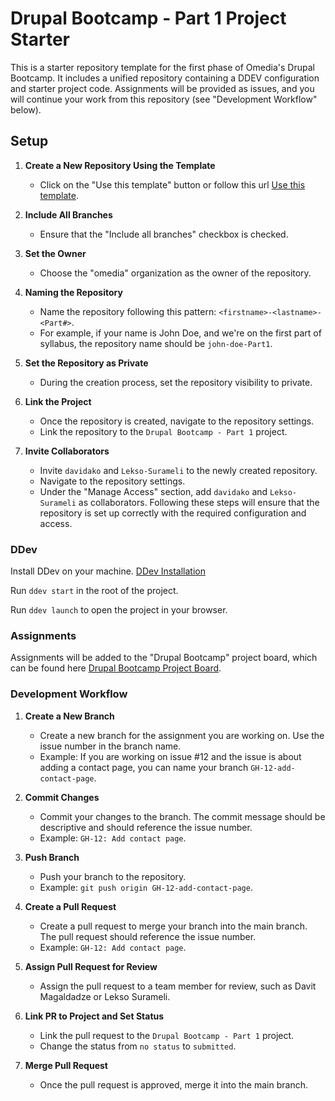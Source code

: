 # Drupal Bootcamp - Part 1 Project Starter

This is a starter repository template for the first phase of Omedia's Drupal Bootcamp. It includes a unified repository containing a DDEV configuration and starter project code. Assignments will be provided as issues, and you will continue your work from this repository (see "Development Workflow" below).

## Setup

1. **Create a New Repository Using the Template**
    - Click on the "Use this template" button or follow this url [Use this template](https://github.com/new?owner=Omedia&template_name=Drupal-Project1-Starter&template_owner=Omedia).

2. **Include All Branches**
    - Ensure that the "Include all branches" checkbox is checked.

3. **Set the Owner**
    - Choose the "omedia" organization as the owner of the repository.

4. **Naming the Repository**
    - Name the repository following this pattern: `<firstname>-<lastname>-<Part#>`.
    - For example, if your name is John Doe, and we're on the first part of syllabus, the repository name should be `john-doe-Part1`.

5. **Set the Repository as Private**
    - During the creation process, set the repository visibility to private.

6. **Link the Project**
    - Once the repository is created, navigate to the repository settings.
    - Link the repository to the `Drupal Bootcamp - Part 1` project.

7. **Invite Collaborators**
    - Invite `davidako` and `Lekso-Surameli` to the newly created repository.
    - Navigate to the repository settings.
    - Under the "Manage Access" section, add `davidako` and `Lekso-Surameli` as collaborators.
Following these steps will ensure that the repository is set up correctly with the required configuration and access.

### DDev

Install DDev on your machine. [DDev Installation](https://ddev.readthedocs.io/en/stable/#installation)

Run `ddev start` in the root of the project.

Run `ddev launch` to open the project in your browser.

### Assignments

Assignments will be added to the "Drupal Bootcamp" project board, which can be found here [Drupal Bootcamp Project Board](https://github.com/orgs/Omedia/projects/23/views/2).

### Development Workflow

1. **Create a New Branch**
   - Create a new branch for the assignment you are working on. Use the issue number in the branch name.
   - Example: If you are working on issue #12 and the issue is about adding a contact page, you can name your branch `GH-12-add-contact-page`.

2. **Commit Changes**
   - Commit your changes to the branch. The commit message should be descriptive and should reference the issue number.
   - Example: `GH-12: Add contact page`.

3. **Push Branch**
   - Push your branch to the repository.
   - Example: `git push origin GH-12-add-contact-page`.

4. **Create a Pull Request**
   - Create a pull request to merge your branch into the main branch. The pull request should reference the issue number.
   - Example: `GH-12: Add contact page`.

5. **Assign Pull Request for Review**
   - Assign the pull request to a team member for review, such as Davit Magaldadze or Lekso Surameli.

6. **Link PR to Project and Set Status**
   - Link the pull request to the `Drupal Bootcamp - Part 1` project.
   - Change the status from `no status` to `submitted`.

7. **Merge Pull Request**
   - Once the pull request is approved, merge it into the main branch.
